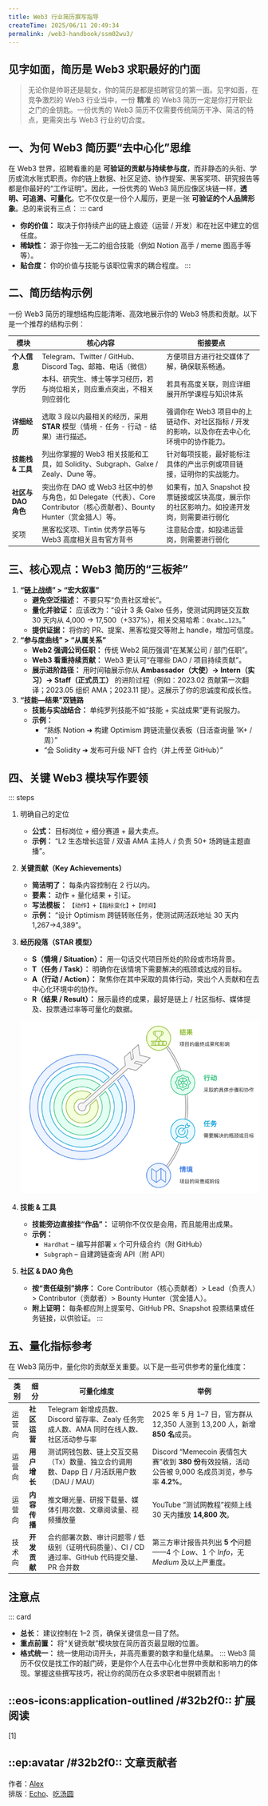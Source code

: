 ```yaml
---
title: Web3 行业简历撰写指导
createTime: 2025/06/11 20:49:34
permalink: /web3-handbook/ssm02wu3/
---
```


## 见字如面，简历是 Web3 求职最好的门面

> 无论你是帅哥还是靓女，你的简历是都是招聘官见的第一面。见字如面，在竞争激烈的 Web3 行业当中，一份 **精准** 的 Web3 简历一定是你打开职业之门的金钥匙。一份优秀的 Web3 简历不仅需要传统简历干净、简洁的特点，更需突出与 Web3 行业的切合度。

## 一、为何 Web3 简历要“去中心化”思维

在 Web3 世界，招聘看重的是 **可验证的贡献与持续参与度**，而非静态的头衔、学历或流水账式职责。你的链上数据、社区足迹、协作提案、黑客奖项、研究报告等都是你最好的“工作证明”。因此，一份优秀的 Web3 简历应像区块链一样，**透明、可追溯、可量化**。它不仅仅是一份个人履历，更是一张 **可验证的个人品牌形象**。总的来说有三点：
::: card
- **你的价值：** 取决于你持续产出的链上痕迹（运营 / 开发）和在社区中建立的信任度。
- **稀缺性：** 源于你独一无二的组合技能（例如 Notion 高手 / meme 图高手等等）。
- **贴合度：** 你的价值与技能与该职位需求的耦合程度。
:::
## 二、简历结构示例

一份 Web3 简历的理想结构应能清晰、高效地展示你的 Web3 特质和贡献。以下是一个推荐的结构示例：

| 模块 | 核心内容 | 衔接要点 |
| --- | --- | --- |
| **个人信息** | Telegram、Twitter / GitHub、Discord Tag、邮箱、电话（微信） | 方便项目方进行社交媒体了解，确保联系畅通。 |
| 学历 | 本科、研究生、博士等学习经历，若与岗位相关，则应重点突出，不相关则应弱化 | 若具有高度关联，则应详细展开所学课程与知识体系 |
| **详细经历** | 选取 3 段以内最相关的经历，采用 **STAR** 模型（情境 - 任务 - 行动 - 结果）进行描述。 | 强调你在 Web3 项目中的上链动作、对社区指标 / 开发的影响，以及你在去中心化环境中的协作能力。 |
| **技能栈 & 工具** | 列出你掌握的 Web3 相关技能和工具，如 Solidity、Subgraph、Galxe / Zealy、Dune 等。 | 针对每项技能，最好能标注具体的产出示例或项目链接，证明你的实战能力。 |
| **社区与 DAO 角色** | 突出你在 DAO 或 Web3 社区中的参与角色，如 Delegate（代表）、Core Contributor（核心贡献者）、Bounty Hunter（赏金猎人）等。 | 如果有，加入 Snapshot 投票链接或区块高度，展示你的社区影响力。如投递开发岗，则需要进行弱化 |
| 奖项 | 黑客松奖项、Tintin 优秀学员等与 Web3 高度相关且有官方背书 | 注意贴合度，如投递运营岗，则需要进行弱化 |

## 三、核心观点：Web3 简历的“三板斧”

1. **“链上战绩” > “宏大叙事”**
    - **避免空泛描述：** 不要只写“负责社区增长”。
    - **量化并验证：** 应该改为：“设计 3 条 Galxe 任务，使测试网跨链交互数 30 天内从 4,000 → 17,500（+337%），相关交易哈希：`0xabc…123`。”
    - **提供证据：** 将你的 PR、提案、黑客松提交等附上 handle，增加可信度。
2. **“参与度曲线” > “从属关系”**
    - **Web2 强调公司任职：** 传统 Web2 简历强调“在某某公司 / 部门任职”。
    - **Web3 看重持续贡献：** Web3 更认可“在哪些 DAO / 项目持续贡献”。
    - **展示进阶路径：** 用时间轴展示你从 **Ambassador（大使）→ Intern（实习）→ Staff（正式员工）** 的进阶过程（例如：2023.02 贡献第一次翻译；2023.05 组织 AMA；2023.11 提）。这展示了你的忠诚度和成长性。
3. **“技能—结果”双链路**
    - **技能与实战结合：** 单纯罗列技能不如“技能 + 实战成果”更有说服力。
    - **示例：**
        - “熟练 Notion ➜ 构建 Optimism 跨链流量仪表板（日活查询量 1K+ / 周）”
        - “会 Solidity ➜ 发布可升级 NFT 合约（并上传至 GitHub）”

## 四、关键 Web3 模块写作要领
::: steps
1. 明确自己的定位
    - **公式：** 目标岗位 + 细分赛道 + 最大卖点。
    - **示例：** “L2 生态增长运营 / 双语 AMA 主持人 / 负责 50+ 场跨链主题直播”。
2. **关键贡献（Key Achievements）**
    - **简洁明了：** 每条内容控制在 2 行以内。
    - **要素：** 动作 + 量化结果 + 引证。
    - **写法模板：** `【动作】+【指标变化】+【时间】`
    - **示例：** “设计 Optimism 跨链转账任务，使测试网活跃地址 30 天内 1,267→4,389”。
3. **经历段落（STAR 模型）**
    - **S（情境 / Situation）：** 用一句话交代项目所处的阶段或市场背景。
    - **T（任务 / Task）：** 明确你在该情境下需要解决的瓶颈或达成的目标。
    - **A（行动 / Action）：** 聚焦你在其中采取的具体行动，突出个人贡献和在去中心化环境中的协作。
    - **R（结果 / Result）：** 展示最终的成果，最好是链上 / 社区指标、媒体提及、投票通过率等可量化的数据。
    
    ![图 1](../images/write-resume/_-_visual_selection_(4).png)
    
4. **技能 & 工具**
    - **技能旁边直接挂“作品”：** 证明你不仅仅是会用，而且能用出成果。
    - **示例：**
        - `Hardhat` – 编写并部署 `x` 个可升级合约（附 GitHub）
        - `Subgraph` – 自建跨链查询 API（附 API）
5. **社区 & DAO 角色**
    - **按“责任级别”排序：** Core Contributor（核心贡献者）> Lead（负责人）> Contributor（贡献者）> Bounty Hunter（赏金猎人）。
    - **附上证明：** 每条都应附上提案号、GitHub PR、Snapshot 投票结果或任务链接，以供验证。
:::
## 五、量化指标参考

在 Web3 简历中，量化你的贡献至关重要。以下是一些可供参考的量化维度：

| 类别 | 细分 | 可量化维度 | 举例 |
| --- | --- | --- | --- |
| 运营向 | **社区运营** | Telegram 新增成员数、Discord 留存率、Zealy 任务完成人数、AMA 同时在线人数、社区活动参与率 | 2025 年 5 月 1–7 日，官方群从 12,350 人涨到 13,200 人，新增 **850 名**成员。 |
| 运营向 | **用户增长** | 测试网钱包数、链上交互交易（Tx）数量、独立合约调用数、Dapp 日 / 月活跃用户数（DAU / MAU） | Discord “Memecoin 表情包大赛”收到 **380 份**有效投稿，活动公告被 9,000 名成员浏览，参与率 **4.2%**。 |
| 运营向 | **内容传播** | 推文曝光量、研报下载量、媒体引用次数、文章阅读量、视频播放量 | YouTube “测试网教程”视频上线 30 天内播放 **14,800 次**。 |
| 技术向 | **开发贡献** | 合约部署次数、审计问题零 / 低级别（证明代码质量）、CI / CD 通过率、GitHub 代码提交量、PR 合并数 | 第三方审计报告共列出 **5 个**问题——4 个 *Low*、1 个 *Info*，无 *Medium* 及以上严重度。 |

## 注意点
::: card
- **总长：** 建议控制在 1–2 页，确保关键信息一目了然。
- **重点前置：** 将“关键贡献”模块放在简历首页最显眼的位置。
- **格式统一：** 统一使用动词开头，并高亮重要的数字和量化结果。
:::
Web3 简历不仅仅是找工作的敲门砖，更是你个人在去中心化世界中贡献和影响力的体现。掌握这些撰写技巧，祝让你的简历在众多求职者中脱颖而出！

## ::eos-icons:application-outlined /#32b2f0:: 扩展阅读
[1] 

## ::ep:avatar /#32b2f0:: 文章贡献者    
作者：[Alex](/)  
排版：[Echo](https://x.com/Echo_liuchan)、[吃汤圆](/) 